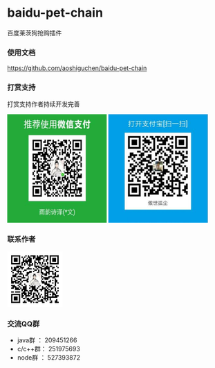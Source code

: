 # baidu-pet-chain

<p>百度莱茨狗抢购插件</p>

### 使用文档

https://github.com/aoshiguchen/baidu-pet-chain

### 打赏支持

<p>打赏支持作者持续开发完善</p>
<p>
	<img style="width:230px;height: 250px;" src="images/wechat_pay.jpg" />
	<img style="width:230px;height: 250px;" src="images/ali_pay.jpg" />
</p>

### 联系作者

<p><img src="images/wechat-qrcode.jpg" width="128" height="128" /></p>

        
### 交流QQ群

* java群 ： 209451266
* c/c++群： 251975693
* node群 ： 527393872


